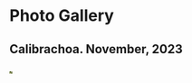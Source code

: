 
# Photo Gallery 

## Calibrachoa. November, 2023

<img src="Calibrachoa.png" alt="Calibrachoa" width="5cm">
